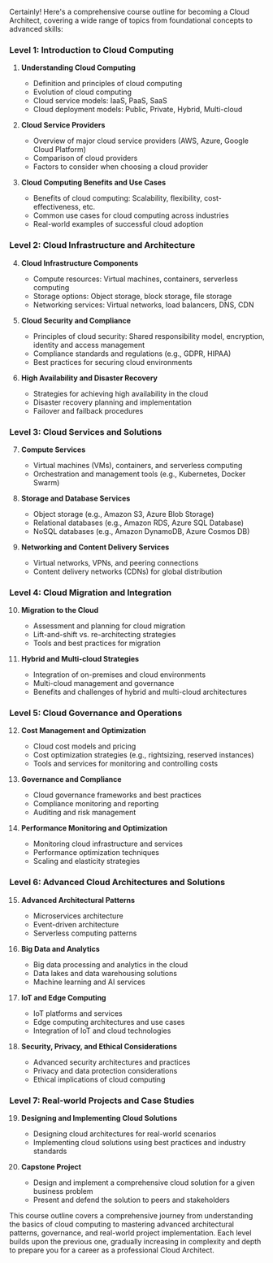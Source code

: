 Certainly! Here's a comprehensive course outline for becoming a Cloud Architect, covering a wide range of topics from foundational concepts to advanced skills:

### Level 1: Introduction to Cloud Computing

1. **Understanding Cloud Computing**
   - Definition and principles of cloud computing
   - Evolution of cloud computing
   - Cloud service models: IaaS, PaaS, SaaS
   - Cloud deployment models: Public, Private, Hybrid, Multi-cloud

2. **Cloud Service Providers**
   - Overview of major cloud service providers (AWS, Azure, Google Cloud Platform)
   - Comparison of cloud providers
   - Factors to consider when choosing a cloud provider

3. **Cloud Computing Benefits and Use Cases**
   - Benefits of cloud computing: Scalability, flexibility, cost-effectiveness, etc.
   - Common use cases for cloud computing across industries
   - Real-world examples of successful cloud adoption

### Level 2: Cloud Infrastructure and Architecture

4. **Cloud Infrastructure Components**
   - Compute resources: Virtual machines, containers, serverless computing
   - Storage options: Object storage, block storage, file storage
   - Networking services: Virtual networks, load balancers, DNS, CDN

5. **Cloud Security and Compliance**
   - Principles of cloud security: Shared responsibility model, encryption, identity and access management
   - Compliance standards and regulations (e.g., GDPR, HIPAA)
   - Best practices for securing cloud environments

6. **High Availability and Disaster Recovery**
   - Strategies for achieving high availability in the cloud
   - Disaster recovery planning and implementation
   - Failover and failback procedures

### Level 3: Cloud Services and Solutions

7. **Compute Services**
   - Virtual machines (VMs), containers, and serverless computing
   - Orchestration and management tools (e.g., Kubernetes, Docker Swarm)

8. **Storage and Database Services**
   - Object storage (e.g., Amazon S3, Azure Blob Storage)
   - Relational databases (e.g., Amazon RDS, Azure SQL Database)
   - NoSQL databases (e.g., Amazon DynamoDB, Azure Cosmos DB)

9. **Networking and Content Delivery Services**
   - Virtual networks, VPNs, and peering connections
   - Content delivery networks (CDNs) for global distribution

### Level 4: Cloud Migration and Integration

10. **Migration to the Cloud**
    - Assessment and planning for cloud migration
    - Lift-and-shift vs. re-architecting strategies
    - Tools and best practices for migration

11. **Hybrid and Multi-cloud Strategies**
    - Integration of on-premises and cloud environments
    - Multi-cloud management and governance
    - Benefits and challenges of hybrid and multi-cloud architectures

### Level 5: Cloud Governance and Operations

12. **Cost Management and Optimization**
    - Cloud cost models and pricing
    - Cost optimization strategies (e.g., rightsizing, reserved instances)
    - Tools and services for monitoring and controlling costs

13. **Governance and Compliance**
    - Cloud governance frameworks and best practices
    - Compliance monitoring and reporting
    - Auditing and risk management

14. **Performance Monitoring and Optimization**
    - Monitoring cloud infrastructure and services
    - Performance optimization techniques
    - Scaling and elasticity strategies

### Level 6: Advanced Cloud Architectures and Solutions

15. **Advanced Architectural Patterns**
    - Microservices architecture
    - Event-driven architecture
    - Serverless computing patterns

16. **Big Data and Analytics**
    - Big data processing and analytics in the cloud
    - Data lakes and data warehousing solutions
    - Machine learning and AI services

17. **IoT and Edge Computing**
    - IoT platforms and services
    - Edge computing architectures and use cases
    - Integration of IoT and cloud technologies

18. **Security, Privacy, and Ethical Considerations**
    - Advanced security architectures and practices
    - Privacy and data protection considerations
    - Ethical implications of cloud computing

### Level 7: Real-world Projects and Case Studies

19. **Designing and Implementing Cloud Solutions**
    - Designing cloud architectures for real-world scenarios
    - Implementing cloud solutions using best practices and industry standards

20. **Capstone Project**
    - Design and implement a comprehensive cloud solution for a given business problem
    - Present and defend the solution to peers and stakeholders

This course outline covers a comprehensive journey from understanding the basics of cloud computing to mastering advanced architectural patterns, governance, and real-world project implementation. Each level builds upon the previous one, gradually increasing in complexity and depth to prepare you for a career as a professional Cloud Architect.